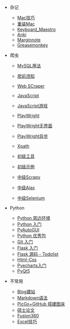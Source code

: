 * 杂记
  
  * [Mac技巧](FootPrint/Mac_Skill.md)
  * [重装Mac](FootPrint/Software_Install_configuration.md)
  * [Keyboard_Maestro](FootPrint/Keyboard_Maestro.md)
  * [Anki](FootPrint/Anki.md)
  * [Marginnote](FootPrint/Marginnote.md)
  * [Greasemonkey](FootPrint/Greasemonkey.md)
* 爬虫
  
  * [MySQL用法](FootPrint/2_MySQL.md)
  
  * [爬前须知](FootPrint/2_WebCrawlerTutorial.md)
  
  * [Web SCraper](FootPrint/Web_Scraper.md)
  
  * [JavaScript](FootPrint/JavaScript.md)
  
  * [JavaScript游戏](FootPrint/JavaScript_Game.md)
  
  * [PlayWright](FootPrint/Playwright.md)
  
  * [PlayWright无界面](FootPrint/Playwright_work.md)

  * [PlayWright异步](FootPrint/playwright_async.md)
  
  * [Xpath](FootPrint/xpath.md)
  
  * [初级工具](FootPrint/2_WebCrawlerBasicTool.md)
  
  * [初级示例](FootPrint/2_WebCrawlerBasicCase.md)
  
  * [中级Scrapy](FootPrint/2_WebCrawlerScrapy.md)
  
  * [中级Ajax](FootPrint/2_WebCrawlerAjax.md)
  
  * [中级Selenium](FootPrint/2_WebCrawlerSelenium.md)
* Python
  
  * [Python 周边环境](FootPrint/1_PythonEnvironment.md)
  * [Python 入门](FootPrint/1_PythonTutorial.md)
  * [PyAutoGUI](FootPrint/PyAutoGUI.md)
  * [Python 优秀包](FootPrint/1_PythonModule.md)
  * [Git 入门](FootPrint/1_GitStudy.md)
  * [Flask 入门](FootPrint/1_Flask_1_Tutorial.md)
  * [Flask 源码 - Todolist](FootPrint/1_Flask_2_Todolist.md)
  * [Html-Css](FootPrint/1_html_css.md)
  * [Pyecharts入门](FootPrint/1_Pyecharts.md)
  * [PyQt5](FootPrint/1_PyQt5.md)
* 不常用
  
  * [Blog建站](FootPrint/0_BuildBlog.md)
  * [Markdown语法](FootPrint/0_MarkdownUsage.md)
  * [PicGo+GitHub 搭建图床](FootPrint/0_PicGo_GitHub.md)
  * [硕士论文](FootPrint/4_MasterThesis.md)
  * [Fusion360](FootPrint/0_AutodeskFusion360.md)
  * [Excel技巧](FootPrint/Excel_Skills.md)
